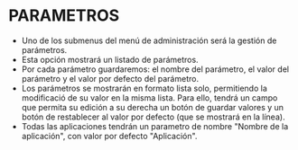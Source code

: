 PARAMETROS
================================
- Uno de los submenus del menú de administración será la gestión de parámetros.
- Esta opción mostrará un listado de parámetros.
- Por cada parámetro guardaremos: el nombre del parámetro, el valor del parámetro y el valor por defecto del parámetro.
- Los parámetros se mostrarán en formato lista solo, permitiendo la modificació de su valor en la misma lista. Para ello, tendrá un campo que permita su edición a su derecha un botón de guardar valores y un botón de restablecer al valor por defecto (que se mostrará en la línea).
- Todas las aplicaciones tendrán un parametro de nombre "Nombre de la aplicación", con valor por defecto "Aplicación".

